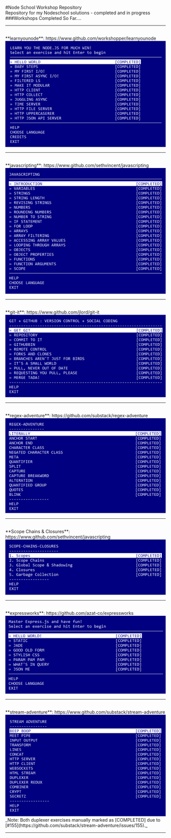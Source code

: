 #Node School Workshop Repository <br />
Repository for my Nodeschool solutions - completed and in progress<br />
###Workshops Completed So Far....<br />
<hr><br />
**learnyounode**: https://www.github.com/workshopper/learnyounode<br />
<img src="https://github.com/TylerMoeller/nodeschool/blob/master/learnyounode/learnyounode.png"><br />
<hr><br />
**javascripting**: https://www.github.com/sethvincent/javascripting<br />
<img src="https://github.com/TylerMoeller/nodeschool/blob/master/javascripting/nodeschool-javascripting.png"><br />
<hr><br />
**git-it**: https://www.github.com/jlord/git-it<br />
<img src="https://github.com/TylerMoeller/nodeschool/blob/master/git-it/nodeschool-git-it.png"><br />
<hr><br />
**regex-adventure**: https://github.com/substack/regex-adventure<br />
<img src="https://github.com/TylerMoeller/nodeschool/blob/master/regex-adventure/nodeschool-regex-adventure.png"><br />
<hr><br />
**Scope Chains & Closures**: https://www.github.com/sethvincent/javascripting<br />
<img src="https://github.com/TylerMoeller/nodeschool/blob/master/scope-chains-closures/nodeschool-scope-chains-closures.png"><br />
<hr><br />
**expressworks**: https://github.com/azat-co/expressworks<br />
<img src="https://github.com/TylerMoeller/nodeschool/blob/master/expressworks/nodeschool-expressworks.png"><br />
<hr><br />
**stream-adventure**: https://www.github.com/substack/stream-adventure<br />
<img src="https://github.com/TylerMoeller/nodeschool/blob/master/stream-adventure/nodeschool-stream-adventure.png"><br />
_Note: Both duplexer exercises manually marked as [COMPLETED] due to [#155](https://github.com/substack/stream-adventure/issues/155)._<br />
<hr><br />
